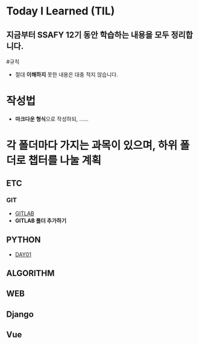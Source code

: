 # Today I Learned (TIL)
## 지금부터 SSAFY 12기 동안 학습하는 내용을 모두 정리합니다.

#규칙
- 절대 **이해하지** 못한 내용은 대충 적지 않습니다.




# 작성법
- **마크다운 형식**으로 작성하되, ......
  
# 각  폴더마다 가지는 과목이 있으며, 하위 폴더로 챕터를 나눌 계획

## ETC
### GIT
- [GITLAB](https://github.com/hyunheeya/TIL/tree/master/PYTHON) 
- **GITLAB 폴더 추가하기**

## PYTHON

- [DAY01](https://github.com/hyunheeya/TIL/tree/master/PYTHON) 


## ALGORITHM


## WEB


## Django


## Vue

